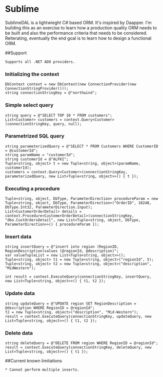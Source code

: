 # Sublime
SublimeDAL is a lightwieght C# based ORM. It's inspired by Daapper. I'm building this as an exercise to learn how a production quality ORM needs to be built and also the performance criteria that needs to be considered. Reiterating, eventually the end goal is to learn how to design a functional ORM. 

##Support
   ```
   Supports all .NET ADO providers.
   ```

### Initializing the context
   ```
   DbContext context = new DbContext(new ConnectionProvider(new ConnectionStringProvider()));
   string connectionStringKey = @"northwind";
   ```

### Simple select query
   ```
   string query = @"SELECT TOP 10 * FROM customers";
   List<Customer> customers = context.Query<Customer>(connectionStringKey, query, null);
   ```

### Parametrized SQL query
   ```
   string parameterizedQuery = @"SELECT * FROM Customers WHERE CustomerID = @customerId";
   string paramName = "customerId";
   string customerId = @"ALFKI";
   Tuple<string, object> t = new Tuple<string, object>(paramName, customerId);
   customers = context.Query<Customer>(connectionStringKey, parameterizedQuery, new List<Tuple<string, object>>() { t });
   ```

### Executing a procedure
   ```
   Tuple<string, object, DbType, ParameterDirection> procedureParam = new Tuple<string, object, DbType, ParameterDirection>("OrderID", 10248, DbType.Int32, ParameterDirection.Input);
   List<CustomerOrderDetail> details = context.Procedure<CustomerOrderDetail>(connectionStringKey, "dbo.CustOrdersDetail", new List<Tuple<string, object, DbType, ParameterDirection>>() { procedureParam });
   ```

### Insert data
   ```
   string insertQuery = @"insert into region (RegionID, RegionDescription)values (@regionId, @description)";
   var valueTupleList = new List<Tuple<string, object>>();
   Tuple<string, object> t1 = new Tuple<string, object>("regionId", 5);
   Tuple<string, object> t2 = new Tuple<string, object>("description", "MidWestern");

   int result = context.ExecuteQuery(connectionStringKey, insertQuery, new List<Tuple<string, object>>() { t1, t2 });
   ```
   
### Update data
   ```
   string updateQuery = @"UPDATE region SET RegionDescription = @description WHERE RegionID = @regionId";
   t2 = new Tuple<string, object>("description", "Mid-Western");
   result = context.ExecuteQuery(connectionStringKey, updateQuery, new List<Tuple<string, object>>() { t1, t2 });
   ```
   
### Delete data
   ```
   string deleteQuery = @"DELETE FROM region WHERE RegionID = @regionId";
   result = context.ExecuteQuery(connectionStringKey, deleteQuery, new List<Tuple<string, object>>() { t1 });
   ```
   
##Current known limitations
   ```
   * Cannot perform multiple inserts.
   ```
